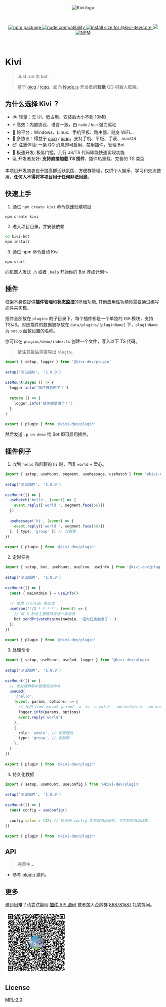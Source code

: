 <p align="center">
  <img width="180" src="https://keli.viki.moe/dimo.png" alt="Kivi logo"></img>
</p>

<br/>

<p align="center">
  <a href="https://npmjs.com/package/@kivi-dev/core">
    <img src="https://img.shields.io/npm/v/@kivi-dev/core.svg" alt="npm package">
  </a>
  <a href="https://nodejs.org/en/about/releases/">
    <img src="https://img.shields.io/node/v/@kivi-dev/core.svg" alt="node compatibility">
  </a>
  <a href="https://pkg-size.dev/@kivi-dev/core">
    <img src="https://pkg-size.dev/badge/install/8744705" title="Install size for @kivi-dev/core">
  </a>
  <img src="https://img.shields.io/badge/group-868781587-527dec?logo=TencentQQ&logoColor=ffffff">
  <a href="https://github.com/vikiboss/kivibot/blob/main/LICENSE">
    <img alt="NPM" src="https://img.shields.io/npm/l/%40kivi-dev%2Fcore">
  </a>
</p>
<br/>

# Kivi

> Just run の bot.
>
> 基于 [oicq](#) / [icqq](#)、面向 [Node.js](https://nodejs.org) 开发者的**轻量** QQ 机器人框架。

## 为什么选择 Kivi ？

- 🚲 轻量：无 UI、低占用、安装后大小不到 10MB
- ⚡ 高效：内置协议、语言一致，由 `node` / `bun` 强力驱动
- 📱 跨平台：Windows、Linux、手机平板、路由器、随身 WiFi...
- 🔗 多协议：得益于 [oicq](#) / [icqq](#)，支持手机、平板、手表、macOS
- 📦 注重体验: 一条 QQ 消息即可启用、禁用插件，管理 Bot
- 🚤 极速开发: 极低门槛，几行 JS/TS 代码即能快速实现功能
- 💻 开发者友好: **支持直接加载 TS 插件**、插件热重载、完备的 TS 类型

本项目开发初衷在于提高群活跃氛围、方便群管理，仅供个人娱乐、学习和交流使用，**任何人不得将本项目用于任何非法用途**。

## 快速上手

1. 通过 `npm create kivi` 命令快速创建项目

```bash
npm create kivi
```

2. 进入项目目录，并安装依赖

```bash
cd kivi-bot
npm install
```

3. 通过 npm 命令启动 Kivi

```bash
npm start
```

向机器人发送 `.h` 或者 `.help` 开始你的 Bot 养成计划～

## 插件

框架本身仅提供**插件管理**和**状态监控**的基础功能, 其他应用性功能你需要通过编写插件来实现。

插件全部放在 `plugins` 的子目录下，每个插件都是一个单独的 `ESM` 模块，支持 TS/JS。对应插件的数据被存放在 `data/plugins/[pluginName]` 下，`pluginName` 为 `setup` 函数设置的名称。

你可以在 `plugins/demo/index.ts` 创建一个文件，写入以下 TS 代码。

> 请注意最后需要导出 `plugin`。

```typescript
import { setup, logger } from '@kivi-dev/plugin'

setup('测试插件'， '1.0.0')

useMount(async () => {
  logger.info('插件被启用了！')

  return () => {
    logger.info('插件被禁用了！')
  }
)

export { plugin } from '@kivi-dev/plugin'
```

然后发送 `.p on demo` 给 Bot 即可启用插件。

## 插件例子

1. 收到 `hello` 和群聊的 `hi` 时，回复 `world` + 爱心。

```typescript
import { setup, useMount, segment, useMessage, useMatch } from '@kivi-dev/plugin'

setup('测试插件'， '1.0.0')

useMount(() => {
  useMatch('hello', (event) => {
    event.reply(['world ', segment.face(66)])
  })

  useMessage('hi', (event) => {
    event.reply(['world ', segment.face(66)])
  }, { type: 'group' }) // 仅群聊
})

export { plugin } from '@kivi-dev/plugin'
```

2. 定时任务

```typescript
import { setup, bot, useMount, useCron, useInfo } from '@kivi-dev/plugin'

setup('测试插件'， '1.0.0')

useMount(() => {
  const { mainAdmin } = useInfo()

  // 使用 crontab 表达式
  useCron('*/3 * * * *', (event) => {
    // 每 3 秒给主管理员发送一条消息
    bot.sendPrivateMsg(mainAdmin, '定时任务触发了！')
  })
})

export { plugin } from '@kivi-dev/plugin'
```

3. 处理命令

```typescript
import { setup, useMount, useCmd, logger } from '@kivi-dev/plugin'

setup('测试插件'， '1.0.0')

useMount(() => {
  // 仅处理群聊中管理员的命令
  useCmd(
    '/hello',
    (event, params, options) => {
      // 比如 /cmd param1 param2 -a -bc -n value --option1=test -option2=hello
      logger.info(params, options)
      event.reply('world')
    },
    {
      role: 'admin', // 仅管理员
      type: 'group', // 仅群聊
    },
  )
})

export { plugin } from '@kivi-dev/plugin'
```

4. 持久化数据

```typescript
import { setup, useMount, useConfig } from '@kivi-dev/plugin'

setup('测试插件'， '1.0.0')

useMount(() => {
  const config = useConfig()

  config.value = 132; // 检测到 config 变更将自动保存，下次启用自动读取
})

export { plugin } from '@kivi-dev/plugin'
```

## API

> 完善中...

- 参考 [plugin](./packages/plugin/src/index.ts#L414-L434) 源码。

## 更多

遇到困难？请尝试翻阅 [插件 API 源码](./packages/plugin/src/index.ts) 或者加入企鹅群 [868781587](#) 礼貌提问。

<img style="max-width: 200px" src="./docs/images/group-qrcode.png" alt="qrcode">

## License

[MPL-2.0](LICENSE)
